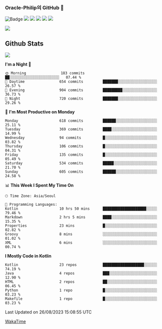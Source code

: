 ### Oracle-Philip의 GitHub 👋

![Badge](http://img.shields.io/badge/-Java-black?style=flat-square)
<img src="https://img.shields.io/badge/ -Kotlin-black?style=flat-square&logo=Kotlin&logoColor=#7F52FF"/></a>
<img src="https://img.shields.io/badge/ -Dart-black?style=flat-square&logo=Dart&logoColor=#0175C2"/></a>
<img src="https://img.shields.io/badge/ -Android-black?style=flat-square&logo=Android&logoColor=#3DDC84"/></a>
<img src="https://img.shields.io/badge/ -Flutter-black?style=flat-square&logo=Flutter&logoColor=#02569B"/></a>
<img src="https://img.shields.io/badge/ -Firebase-black?style=flat-square&logo=Firebase&logoColor=#FFCA28"/></a>

<img src="https://img.shields.io/badge/ -BLE-black?style=flat-square&logo=Bluetooth&logoColor=#0082FC"/></a>

<!--
<img src="https://img.shields.io/badge/ -STM32F103-black?style=flat-square&logo=STMicroelectronics&logoColor=#03234B"/></a>
<img src="https://img.shields.io/badge/ -Qt-black?style=flat-square&logo=Qt&logoColor=#41CD52"/></a>
-->

<!--
![Badge](http://img.shields.io/badge/-Java-black?style=flat-square)
![Badge](http://img.shields.io/badge/-Koltin-black?style=flat-square)
![Badge](http://img.shields.io/badge/-Dart-black?style=flat-square)
![Badge](http://img.shields.io/badge/-Android-black?style=flat-square)
![Badge](http://img.shields.io/badge/-Flutter-black?style=flat-square)
![Badge](http://img.shields.io/badge/-Firebase-black?style=flat-square)
-->

## Github Stats  
<div align="left"><img src="https://github-readme-stats.vercel.app/api?username=Oracle-Philip&show_icons=true&count_private=true&hide_border=true" align="center" /></div>


<!--START_SECTION:waka-->
**I'm a Night 🦉** 

```text
🌞 Morning                183 commits         ██░░░░░░░░░░░░░░░░░░░░░░░   07.44 % 
🌆 Daytime                654 commits         ███████░░░░░░░░░░░░░░░░░░   26.57 % 
🌃 Evening                904 commits         █████████░░░░░░░░░░░░░░░░   36.73 % 
🌙 Night                  720 commits         ███████░░░░░░░░░░░░░░░░░░   29.26 % 
```
📅 **I'm Most Productive on Monday** 

```text
Monday                   618 commits         ██████░░░░░░░░░░░░░░░░░░░   25.11 % 
Tuesday                  369 commits         ████░░░░░░░░░░░░░░░░░░░░░   14.99 % 
Wednesday                94 commits          █░░░░░░░░░░░░░░░░░░░░░░░░   03.82 % 
Thursday                 106 commits         █░░░░░░░░░░░░░░░░░░░░░░░░   04.31 % 
Friday                   135 commits         █░░░░░░░░░░░░░░░░░░░░░░░░   05.49 % 
Saturday                 534 commits         █████░░░░░░░░░░░░░░░░░░░░   21.70 % 
Sunday                   605 commits         ██████░░░░░░░░░░░░░░░░░░░   24.58 % 
```


📊 **This Week I Spent My Time On** 

```text
🕑︎ Time Zone: Asia/Seoul

💬 Programming Languages: 
Kotlin                   10 hrs 50 mins      ████████████████████░░░░░   79.46 % 
Markdown                 2 hrs 5 mins        ████░░░░░░░░░░░░░░░░░░░░░   15.35 % 
Properties               23 mins             █░░░░░░░░░░░░░░░░░░░░░░░░   02.82 % 
Groovy                   8 mins              ░░░░░░░░░░░░░░░░░░░░░░░░░   01.02 % 
XML                      6 mins              ░░░░░░░░░░░░░░░░░░░░░░░░░   00.74 % 
```

**I Mostly Code in Kotlin** 

```text
Kotlin                   23 repos            ███████████████████░░░░░░   74.19 % 
Java                     4 repos             ███░░░░░░░░░░░░░░░░░░░░░░   12.90 % 
HTML                     2 repos             ██░░░░░░░░░░░░░░░░░░░░░░░   06.45 % 
Python                   1 repo              █░░░░░░░░░░░░░░░░░░░░░░░░   03.23 % 
Makefile                 1 repo              █░░░░░░░░░░░░░░░░░░░░░░░░   03.23 % 
```




 Last Updated on 26/08/2023 15:08:55 UTC
<!--END_SECTION:waka-->


<!--
**Oracle-Philip/Oracle-Philip** is a ✨ _special_ ✨ repository because its `README.md` (this file) appears on your GitHub profile.

Here are some ideas to get you started:

- 🔭 I’m currently working on ...
- 🌱 I’m currently learning ...
- 👯 I’m looking to collaborate on ...
- 🤔 I’m looking for help with ...
- 💬 Ask me about ...
- 📫 How to reach me: ...
- 😄 Pronouns: ...
- ⚡ Fun fact: ...
-->


[WakaTime](https://wakatime.com/dashboard)
